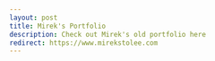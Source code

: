 ```yaml
---
layout: post
title: Mirek's Portfolio
description: Check out Mirek's old portfolio here
redirect: https://www.mirekstolee.com
---
```

